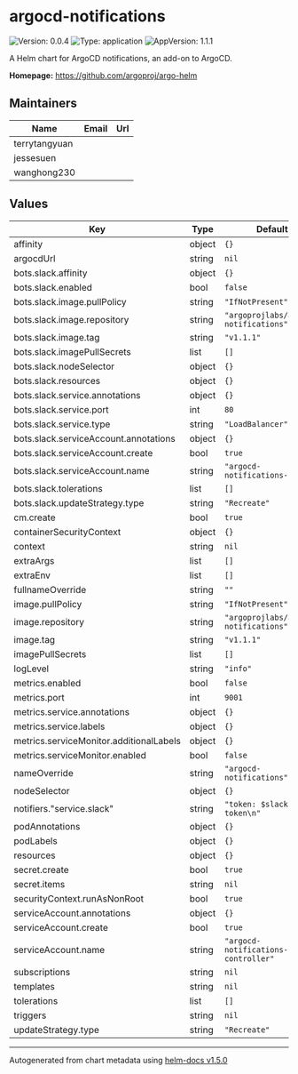 # argocd-notifications

![Version: 0.0.4](https://img.shields.io/badge/Version-0.0.4-informational?style=flat-square) ![Type: application](https://img.shields.io/badge/Type-application-informational?style=flat-square) ![AppVersion: 1.1.1](https://img.shields.io/badge/AppVersion-1.1.1-informational?style=flat-square)

A Helm chart for ArgoCD notifications, an add-on to ArgoCD.

**Homepage:** <https://github.com/argoproj/argo-helm>

## Maintainers

| Name | Email | Url |
| ---- | ------ | --- |
| terrytangyuan |  |  |
| jessesuen |  |  |
| wanghong230 |  |  |

## Values

| Key | Type | Default | Description |
|-----|------|---------|-------------|
| affinity | object | `{}` |  |
| argocdUrl | string | `nil` |  |
| bots.slack.affinity | object | `{}` |  |
| bots.slack.enabled | bool | `false` |  |
| bots.slack.image.pullPolicy | string | `"IfNotPresent"` |  |
| bots.slack.image.repository | string | `"argoprojlabs/argocd-notifications"` |  |
| bots.slack.image.tag | string | `"v1.1.1"` |  |
| bots.slack.imagePullSecrets | list | `[]` |  |
| bots.slack.nodeSelector | object | `{}` |  |
| bots.slack.resources | object | `{}` |  |
| bots.slack.service.annotations | object | `{}` |  |
| bots.slack.service.port | int | `80` |  |
| bots.slack.service.type | string | `"LoadBalancer"` |  |
| bots.slack.serviceAccount.annotations | object | `{}` |  |
| bots.slack.serviceAccount.create | bool | `true` |  |
| bots.slack.serviceAccount.name | string | `"argocd-notifications-bot"` |  |
| bots.slack.tolerations | list | `[]` |  |
| bots.slack.updateStrategy.type | string | `"Recreate"` |  |
| cm.create | bool | `true` |  |
| containerSecurityContext | object | `{}` |  |
| context | string | `nil` |  |
| extraArgs | list | `[]` |  |
| extraEnv | list | `[]` |  |
| fullnameOverride | string | `""` |  |
| image.pullPolicy | string | `"IfNotPresent"` |  |
| image.repository | string | `"argoprojlabs/argocd-notifications"` |  |
| image.tag | string | `"v1.1.1"` |  |
| imagePullSecrets | list | `[]` |  |
| logLevel | string | `"info"` |  |
| metrics.enabled | bool | `false` |  |
| metrics.port | int | `9001` |  |
| metrics.service.annotations | object | `{}` |  |
| metrics.service.labels | object | `{}` |  |
| metrics.serviceMonitor.additionalLabels | object | `{}` |  |
| metrics.serviceMonitor.enabled | bool | `false` |  |
| nameOverride | string | `"argocd-notifications"` |  |
| nodeSelector | object | `{}` |  |
| notifiers."service.slack" | string | `"token: $slack-token\n"` |  |
| podAnnotations | object | `{}` |  |
| podLabels | object | `{}` |  |
| resources | object | `{}` |  |
| secret.create | bool | `true` |  |
| secret.items | string | `nil` |  |
| securityContext.runAsNonRoot | bool | `true` |  |
| serviceAccount.annotations | object | `{}` |  |
| serviceAccount.create | bool | `true` |  |
| serviceAccount.name | string | `"argocd-notifications-controller"` |  |
| subscriptions | string | `nil` |  |
| templates | string | `nil` |  |
| tolerations | list | `[]` |  |
| triggers | string | `nil` |  |
| updateStrategy.type | string | `"Recreate"` |  |

----------------------------------------------
Autogenerated from chart metadata using [helm-docs v1.5.0](https://github.com/norwoodj/helm-docs/releases/v1.5.0)
